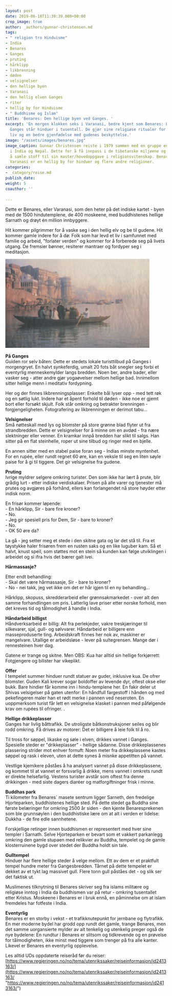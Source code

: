 ```yaml
---
layout: post
date: 2019-06-18T11:39:39.000+00:00
crop_image: true
author: _authors/gunnar-christensen.md
tags:
- " religion tro Hinduisme"
- India
- Benares
- Ganges
- pruting
- hårklipp
- likbrenning
- døden
- velsignelser
- den hellige byen
- Varanasi
- den hellig elven Ganges
- riter
- hellig by for Hinduisme
- " Buddhisme og Islam"
title: 'Benares: Den hellige byen ved Ganges. '
excerpt: 'En morgen klokken seks i Varanasi, bedre kjent som Benares: Langs elven
  Ganges står hinduer i tusentall. De gjør sine religiøse ritualer for å få et bedre
  liv og en bedre gjenfødelse med gudenes beskyttelse.'
image: "/assets/images/benares.jpg"
image_caption: Gunnar Christensen reiste i 1979 sammen med en gruppe europeiske buddhist-pilgrimmer
  i India og Nepal. Dette for å få innpass i de tibetanske miljøene og klosterne for
  å samle stoff til sin master/hovedoppgave i religionsvitenskap. Benares også kaldt
  Varanasi er en hellig by for hinduer og flere andre religioner.
categories:
- _category/reise.md
publish_date: 
weight: 5
coauthor: ''

---
```

Dette er Benares, eller Varanasi, som den heter på det indiske kartet - byen med de 1500 hindutemplene, de 400 moskeene, med buddhistenes hellige Sarnath og drøyt én million innbyggere.

Hit kommer pilgrimmer for å vaske seg i den hellig elv og be til gudene. Hit kommer gamle indere for å dø: Folk som har levd et liv i samfunnet med familie og arbeid, "forlater verden" og kommer for å forberede seg på livets utgang. De fremsier bønner, resiterer mantraer og fordyper seg i meditasjon.

![](/assets/images/ganges2.jpg)

**På Ganges**  
Guiden ror selv båten: Dette er stedets lokale turisttilbud på Ganges i morgengryet. En halvt synkeferdig, umalt 20 fots båt snegler seg forbi et eventyrlig menneskemylder langs bredden. Noen ber, andre bader, eller vasker seg - atter andre gjør yogaøvelser mellom hellige bad. Innimellom sitter hellige menn i meditativ fordypning.

Her og der finnes likbrenningsplasser: Enkelte bål lyser opp - med tett røk og en søtlig lukt. Indere har et åpent forhold til døden - ikke noe er gjemt bort eller forsøkt skjult. Folk står omkring og betrakter brenningen - forgjengeligheten. Fotografering av likbrenningen er derimot tabu...

**Velsignelser**  
Små nøtteskall med lys og blomster på store grønne blad flyter ut fra strandbredden. Dette er velsignelser for å minne om en avdød - fra nære slektninger eller venner. En kramkar innpå bredden har slikt til salgs. Han sitter på en flat steinhelle, roper ut sine tilbud og ringer med en bjelle.

En annen sitter med en stabel paise foran seg - Indias minste myntenhet. For en rupée, eller rundt regnet 60 øre, kan en veksle til seg en liten søyle paise for å gi til tiggere. Det gir velsignelse fra gudene.

**Pruting**  
Ivrige myldrer selgere omkring turister. Den som ikke har lært å prute, blir grådig lurt - etter indiske verdiskalaer. Prisen på alle varer og tjenester må prutes og avgjøres på forhånd, ellers kan forlangendet nå store høyder etter indisk norm.

En frisør kommer løpende:  
\- En hårklipp, Sir - bare fire kroner?  
\- No.  
\- Jeg gir spesiell pris for Dem, Sir - bare to kroner?  
\- No.  
\- OK 50 øre da?

La gå - jeg setter meg et stede i den skitne gata og lar det stå til. Fra et tøystykke haler frisøren frem en rusten saks og en like luguber kam. Så et halvt, knust speil, som støttes mot en stein så kunden kan følge utviklingen i arbeidet og si ifra hvis det bærer galt ivei.

**Hårmassasje?**

Etter endt behandling:  
\- Skal det være hårmassasje, Sir - bare to kroner?  
\- No - nei takk, jeg vet ikke om det er hår igjen til en ny behandling...

Hårklipp, skopuss, skredderarbeid eller grønnsakmarkedet - over alt den samme forhandlingen om pris. Latterlig lave priser etter norske forhold, men det kreves tid og tålmodighet å handle i India.

**Håndarbeid billigst**  
Håndverksarbeid er billig: Alt fra perlekjeder, vakre treskjæringer til silkevarer, sjal, gull- og sølvvarer. Håndarbeid er billigere enn masseproduserte ting. Arbeidskraft finnes her nok av, maskiner er mangelvare. Utallige er arbeidsløse - lever på sultegrensen. Mange dør i rennesteinen hver dag.

Gatene er trange og skitne. Men OBS: Kua har alltid sin hellige forkjørrett: Fotgjengere og bilister har vikeplikt.

**Offer**  
I tempelet summer hinduer rundt statuer av guder, inklusive kua. De ofrer blomster. Guden Kali krever sogar boldoffer av levende dyr, oftest okse eller bukk. Bare hindier får komme inn i hindu-templene her. En fakir deler ut Shivas velsigelser på gaten utenfor: En håndfull fargestoff i hånden og med pekefingeren maler han et rødt merke i pannen ved neseroten. En uoppmerksom turist får lett en velsignelse klasket i pannen med påfølgende krav om rupées til ofringer. .

**Hellige drikkeplasser**  
Ganges har livlig båttrafikk. De utroligste båtkonstruksjoner seiles og blir rodd omkring. Få drives av motorer: Det er billigere å leie folk til å ro.

Til tross for søppel, likaske og søle i elven, drikkes vannet i Ganges. Spesielle steder er "drikkeplasser" - hellige sådanne. Disse drikkeplassenes plassering strider mot enhver fornuft: Noen meter fra drikkeplassene kastes søppel og rask i eleven, uten at dette synes å misnke appetitten på vannet.

Vestlige kjemikere påståes å ha analysert vannet på disse drikkeplassene, og kommet til at vannet er forsvarlig å drikke, mens vannet i omkrets rundt er direkte helsefarlig. Vestens turister avstår som oftest fra denne drikkingen - med siste dagers diaréer og matforgiftninger frisk i minne.

**Buddhas park**  
Ti kilometer fra Benares´ masete sentrum ligger Sarneth, den fredelige Hjorteparken, buddhistenes hellige sted. På dette stedet ga Buddha sine første belæringer for omkring 2500 år siden - den kjente Benaresprekenen som ble grunnsøylen i den buddhistiske lære om at alt i verden er lidelse: Dukkha - de fire edle sannhetene.

Forskjellige retinger innen buddhismen er representert med hver sine templer i Sarnath. Selve Hjorteparken er bevart som et vakkert parkanlegg omkring den gamle stupaen med relikvier av Buddha, tempelet og de gamle klosterruinene bygd over stedet der Buddha holdt sin tale.

**Gulltempel**  
Hinduer har flere hellige steder å velge mellom. Ett av dem er et praktfult tempel hundre meter fra Gangesbredden. Tårnet på dette tempelet er dekket av et tykt lag massivet gull. Flere tonn gull påståes det - og slik ser det faktisk ut.

Muslimenes tilknytning til Benares skriver seg fra islams militære og religiøse inntog i India da buddhismen var på retur - omkring tusentallet etter Kristus. Moskeene i Benares er i bruk ennå, en påminnelse om at islam fremdeles har fotfeste i India.

**Eventyrlig**  
Benares er en storby i vekst - et trafikknutepunkt for jernbane og flytrafikk. En mer moderne bydel har grodd opp rundt det gamle, trange Benares, men det samme uorgansierte mylder av alt tenkelig og utenkelig preger også de nye bydelene: En rundtur i Benares er slitsom og tidkrevende og en prøvelse for tålmodigheten, ikke minst med tiggere som trenger på fra alle kanter. Likevel er Benares en eventyrlig opplevelse.

Les alltid UDs oppdaterte reiseråd før du reiser:  
[https://www.regjeringen.no/no/tema/utenrikssaker/reiseinformasjon/id2413163/](https://www.regjeringen.no/no/tema/utenrikssaker/reiseinformasjon/id2413163/ "https://www.regjeringen.no/no/tema/utenrikssaker/reiseinformasjon/id2413163/")